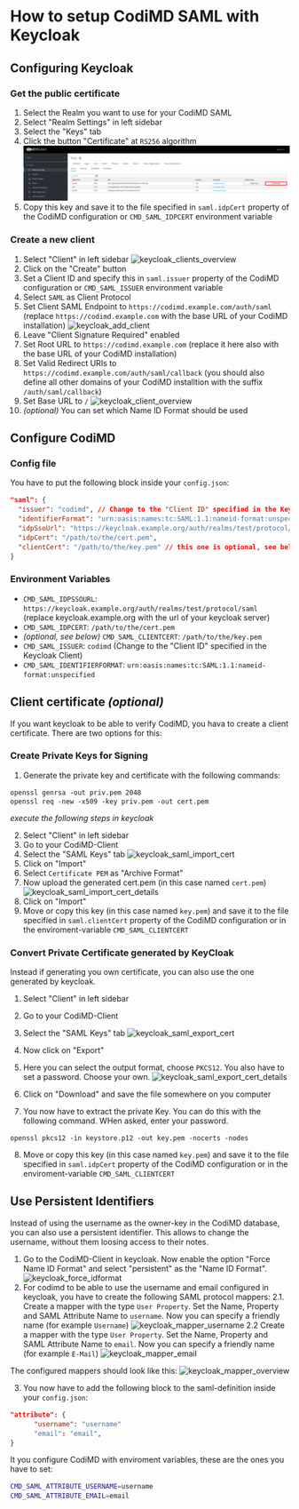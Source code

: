 # How to setup CodiMD SAML with Keycloak
## Configuring Keycloak
### Get the public certificate
1. Select the Realm you want to use for your CodiMD SAML
2. Select "Realm Settings" in left sidebar
3. Select the "Keys" tab
4. Click the button "Certificate" at `RS256` algorithm
![keycloak_idp_cert](../../images/auth/keycloak_idp_cert.png)
5. Copy this key and save it to the file specified in `saml.idpCert` property of the CodiMD configuration or `CMD_SAML_IDPCERT` environment variable

### Create a new client
1. Select "Client" in left sidebar
![keycloak_clients_overview](https://md.em0lar.de/uploads/upload_443839d7e4929aacf17b6babe6fa77ba.png)
2. Click on the "Create" button
3. Set a Client ID and specify this in `saml.issuer` property of the CodiMD configuration or `CMD_SAML_ISSUER` environment variable
4. Select `SAML` as Client Protocol
5. Set Client SAML Endpoint to `https://codimd.example.com/auth/saml` (replace `https://codimd.example.com` with the base URL of your CodiMD installation)
![keycloak_add_client](https://md.em0lar.de/uploads/upload_451868268f37a7c47b8bf2ab4f9d1fa9.png)
6. Leave "Client Signature Required" enabled
7. Set Root URL to `https://codimd.example.com` (replace it here also with the base URL of your CodiMD installation)
8. Set Valid Redirect URIs to `https://codimd.example.com/auth/saml/callback` (you should also define all other domains of your CodiMD installtion with the suffix `/auth/saml/callback`)
9. Set Base URL to `/`
![keycloak_client_overview](https://md.em0lar.de/uploads/upload_fd0560a2e8e4cbd6e88bb8828d0a4fb1.png)
10. _(optional)_ You can set which Name ID Format should be used

## Configure CodiMD
### Config file
You have to put the following block inside your `config.json`:
```json
"saml": {
  "issuer": "codimd", // Change to the "Client ID" specified in the Keycloak Client
  "identifierFormat": "urn:oasis:names:tc:SAML:1.1:nameid-format:unspecified",
  "idpSsoUrl": "https://keycloak.example.org/auth/realms/test/protocol/saml", // replace keycloak.example.org with the url of your keycloak server
  "idpCert": "/path/to/the/cert.pem",
  "clientCert": "/path/to/the/key.pem" // this one is optional, see below
}
```

### Environment Variables
- `CMD_SAML_IDPSSOURL`: `https://keycloak.example.org/auth/realms/test/protocol/saml` (replace keycloak.example.org with the url of your keycloak server)
- `CMD_SAML_IDPCERT`: `/path/to/the/cert.pem`
- *(optional, see below)* `CMD_SAML_CLIENTCERT`: `/path/to/the/key.pem`
- `CMD_SAML_ISSUER`: `codimd` (Change to the "Client ID" specified in the Keycloak Client)
- `CMD_SAML_IDENTIFIERFORMAT`: `urn:oasis:names:tc:SAML:1.1:nameid-format:unspecified`


## Client certificate *(optional)*
If you want keycloak to be able to verify CodiMD, you hava to create a client certificate. There are two options for this:

### Create Private Keys for Signing
1. Generate the private key and certificate with the following commands:
```shell
openssl genrsa -out priv.pem 2048
openssl req -new -x509 -key priv.pem -out cert.pem
```
*execute the following steps in keycloak*

2. Select "Client" in left sidebar
3. Go to your CodiMD-Client
4. Select the "SAML Keys" tab
![keycloak_saml_import_cert](https://md.em0lar.de/uploads/upload_85d97cc7b764a6199064342283310074.png)
5. Click on "Import"
6. Select `Certificate PEM` as "Archive Format"
7. Now upload the generated cert.pem (in this case named `cert.pem`)
![keycloak_saml_import_cert_details](https://md.em0lar.de/uploads/upload_95ad43ccb73a85e8a5dab322db6a0f12.png)
8. Click on "Import"
9. Move or copy this key (in this case named `key.pem`) and save it to the file specified in `saml.clientCert` property of the CodiMD configuration or in the enviroment-variable `CMD_SAML_CLIENTCERT`


### Convert Private Certificate generated by KeyCloak
Instead if generating you own certificate, you can also use the one generated by keycloak.

1. Select "Client" in left sidebar
2. Go to your CodiMD-Client
3. Select the "SAML Keys" tab
![keycloak_saml_export_cert](https://md.em0lar.de/uploads/upload_ac3343ef86dad2f10155ba9707bea042.png)

5. Now click on "Export"
6. Here you can select the output format, choose `PKCS12`. You also have to set a password. Choose your own.
![keycloak_saml_export_cert_details](https://md.em0lar.de/uploads/upload_8eaa9082c9fb429614ecdf9ebcfc93c5.png)
6. Click on "Download" and save the file somewhere on you computer
7. You now have to extract the private Key. You can do this with the following command. WHen asked, enter your password.
```shell
openssl pkcs12 -in keystore.p12 -out key.pem -nocerts -nodes
```
8. Move or copy this key (in this case named `key.pem`) and save it to the file specified in `saml.idpCert` property of the CodiMD configuration or in the enviroment-variable `CMD_SAML_CLIENTCERT`

## Use Persistent Identifiers
Instead of using the username as the owner-key in the CodiMD database, you can also use a persistent identifier. This allows to change the username, without them loosing access to their notes.

1. Go to the CodiMD-Client in keycloak. Now enable the option "Force Name ID Format" and select "persistent" as the "Name ID Format".
![keycloak_force_idformat](https://md.em0lar.de/uploads/upload_dc195bbed788aa4eb7b8cf7c29141a45.png)
2. For codimd to be able to use the username and email configured in keycloak, you have to create the following SAML protocol mappers:
    2.1. Create a mapper with the type `User Property`. Set the Name, Property and SAML Attribute Name to `username`. Now you can specify a friendly name (for example `Username`)
![keycloak_mapper_username](https://md.em0lar.de/uploads/upload_7c69c97213c86888ccf0d781a3ea2fc8.png)
    2.2 Create a mapper with the type `User Property`. Set the Name, Property and SAML Attribute Name to `email`. Now you can specify a friendly name (for example `E-Mail`)
![keycloak_mapper_email](https://md.em0lar.de/uploads/upload_a65ef8729a96e9cd02eeec173726094d.png)

The configured mappers should look like this:
![keycloak_mapper_overview](https://md.em0lar.de/uploads/upload_0cf3fcccc4d192c6575f065949b786be.png)

3. You now have to add the following block to the saml-definition inside your `config.json`:
```json
"attribute": {
      "username": "username"
      "email": "email",
}
```
It you configure CodiMD with enviroment variables, these are the ones you have to set:
```bash
CMD_SAML_ATTRIBUTE_USERNAME=username
CMD_SAML_ATTRIBUTE_EMAIL=email
```
